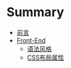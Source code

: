 # Summary

* [前言](README.md)
* [Front-End](FrontEnd/front_end.md)
   * [语法风格](FrontEnd/html_css_guides.md)
   * [CSS布局属性](FrontEnd/css_layouts.md)

